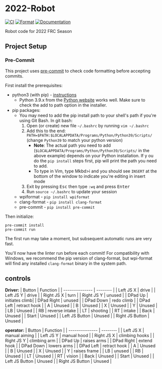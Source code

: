 # 2022-Robot

[![CI](https://github.com/FRC1756-Argos/2022-Robot/actions/workflows/ci.yml/badge.svg)](https://github.com/FRC1756-Argos/2022-Robot/actions/workflows/ci.yml) [![Format](https://github.com/FRC1756-Argos/2022-Robot/actions/workflows/format.yml/badge.svg)](https://github.com/FRC1756-Argos/2022-Robot/actions/workflows/format.yml) [![Documentation](https://github.com/FRC1756-Argos/2022-Robot/actions/workflows/doxygen.yml/badge.svg)](https://github.com/FRC1756-Argos/2022-Robot/actions/workflows/doxygen.yml)

Robot code for 2022 FRC Season

## Project Setup

### Pre-Commit

This project uses [pre-commit](https://pre-commit.com/) to check code formatting before accepting commits.

First install the prerequisites:

* python3 (with pip) - [instructions](https://realpython.com/installing-python/)
  * Python 3.9.x from the [Python website](https://www.python.org/downloads/) works well.  Make sure to check the add to path option in the installer.
* pip packages:
  * You may need to add the pip install path to your shell's path if you're using Git Bash.  In git bash:
    1. Open (or create) new file `~/.bashrc` by running `vim ~/.bashrc`
    2. Add this to the end: `PATH=$PATH:$LOCALAPPDATA/Programs/Python/Python39/Scripts/` (change `Python39` to match your python version)
       * **Note**: The actual path you need to add (`$LOCALAPPDATA/Programs/Python/Python39/Scripts/` in the above example) depends on your Python installation.  If y ou do the `pip install` steps first, pip will print the path you need to add.
       * To type in Vim, type Mkbd>i</kbd> and you should see `INSERT` at the bottom of the window to indicate you're editing in insert mode
    3. Exit by pressing <kbd>Esc</kbd> then type `:wq` and press <kbd>Enter</kbd>
    4. Run `source ~/.bashrc` to update your session
  * wpiformat - `pip install wpiformat`
  * clang-format - `pip install clang-format`
  * pre-commit - `pip install pre-commit`

Then initialize:

```
pre-commit install
pre-commit run
```

The first run may take a moment, but subsequent automatic runs are very fast.

You'll now have the linter run before each commit!  For compatibility with Windows, we recommend the pip version of clang-format, but wpi-format will find any installed `clang-format` binary in the system path.

## controls

**Driver:**
| Button          | Function |
| --------------- | -------- |
| Left JS X       | drive |
| Left JS Y       | drive |
| Right JS X      | turn |
| Right JS Y      | unused |
| DPad Up         | initiates climb|
| DPad Right      | unused |
| DPad Down       | redo climb |
| DPad Left       | retract hook |
| A               | Unused |
| B               | Unused |
| X               | Unused |
| Y               | Unused |
| LB              | Unused |
| RB              | reverse intake |
| LT              | shooting |
| RT              | intake |
| Back            | Unused |
| Start           | Unused |
| Left JS Button  | Unused |
| Right JS Button | Unused |

**operator:**
| Button          | Function |
| --------------- | -------- |
| Left JS X       | manual aiming |
| Left JS Y       | manual hood |
| Right JS X      | climbing hooks |
| Right JS Y      | climbing arm |
| DPad Up         | raises arms |
| DPad Right      | extend hook |
| DPad Down       | lowers arms |
| DPad Left       | retract hook |
| A               | Unused |
| B               | Unused |
| X               | Unused |
| Y               | raises frame |
| LB              | unused |
| RB              | Unused |
| LT              | Unused |
| RT              | vision |
| Back            | Unused |
| Start           | Unused |
| Left JS Button  | Unused |
| Right JS Button | Unused |
